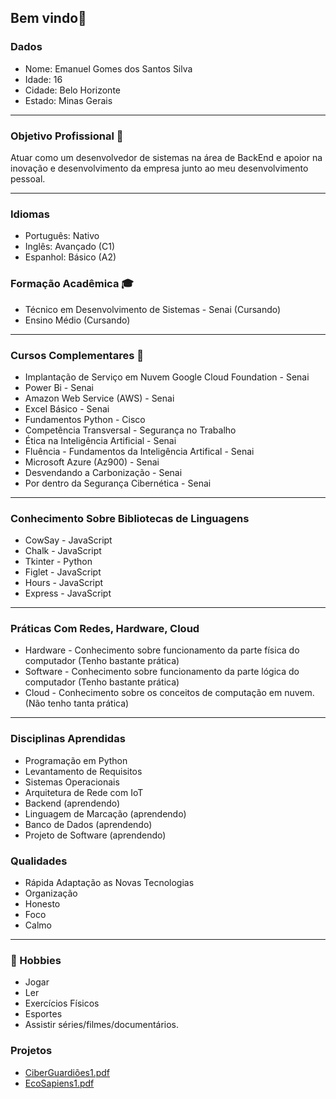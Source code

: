 ## Bem vindo👋

### Dados

* Nome: Emanuel Gomes dos Santos Silva
* Idade: 16
* Cidade: Belo Horizonte
* Estado: Minas Gerais

---
### Objetivo Profissional 🎯


Atuar como um desenvolvedor de sistemas na área de BackEnd e apoior na inovação e desenvolvimento da empresa junto ao meu desenvolvimento pessoal.


---
### Idiomas

* Português: Nativo
* Inglês: Avançado (C1)
* Espanhol: Básico (A2)

### Formação Acadêmica 🎓
* Técnico em Desenvolvimento de Sistemas - Senai (Cursando)
* Ensino Médio (Cursando)
---
### Cursos Complementares 🧠

* Implantação de Serviço em Nuvem Google Cloud Foundation - Senai
* Power Bi - Senai
* Amazon Web Service (AWS) - Senai
* Excel Básico - Senai
* Fundamentos Python - Cisco
* Competência Transversal - Segurança no Trabalho
* Ética na Inteligência Artificial - Senai
* Fluência - Fundamentos da Inteligência Artifical - Senai
* Microsoft Azure (Az900) - Senai
* Desvendando a Carbonização - Senai
* Por dentro da Segurança Cibernética - Senai
---

### Conhecimento Sobre Bibliotecas de Linguagens
* CowSay - JavaScript
* Chalk - JavaScript
* Tkinter - Python
* Figlet - JavaScript
* Hours - JavaScript
* Express - JavaScript
---
### Práticas Com Redes, Hardware, Cloud

* Hardware - Conhecimento sobre funcionamento da parte física do computador (Tenho bastante prática)
* Software - Conhecimento sobre funcionamento da parte lógica do computador (Tenho bastante prática)
* Cloud - Conhecimento sobre os conceitos de computação em nuvem. (Não tenho tanta prática)
---

### Disciplinas Aprendidas

* Programação em Python
* Levantamento de Requisitos
* Sistemas Operacionais
* Arquitetura de Rede com IoT
* Backend (aprendendo)
* Linguagem de Marcação (aprendendo)
* Banco de Dados (aprendendo)
* Projeto de Software (aprendendo)

### Qualidades

* Rápida Adaptação as Novas Tecnologias
* Organização
* Honesto
* Foco
* Calmo
---

### 🎨 Hobbies
* Jogar
* Ler
* Exercícios Físicos
* Esportes
* Assistir séries/filmes/documentários.

### Projetos
- [CiberGuardiões1.pdf](./CiberGuardiões1.pdf)
- [EcoSapiens1.pdf](./EcoSapiens1.pdf)
